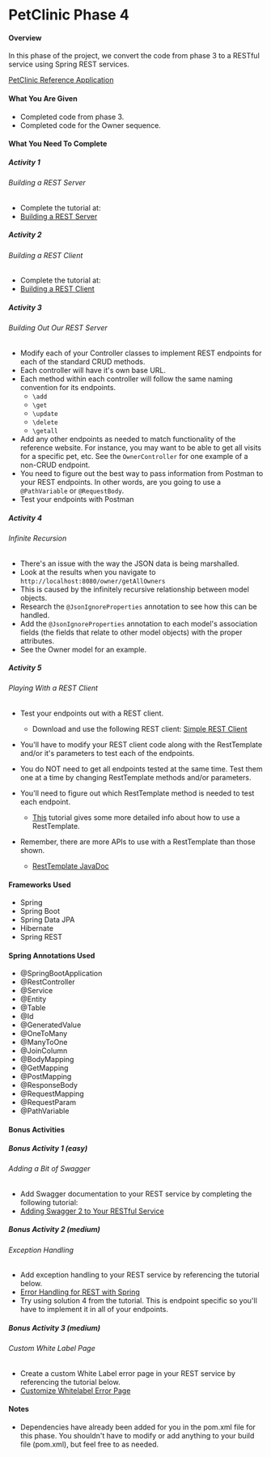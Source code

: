 # PetClinic Phase 4

#### Overview
In this phase of the project, we convert the code from phase 3 to a RESTful service using Spring REST services. 

[PetClinic Reference Application](http://petclinic.cognizantacademy.com)


#### What You Are Given
* Completed code from phase 3.
* Completed code for the Owner sequence.

#### What You Need To Complete

##### Activity 1
###### Building a REST Server
* Complete the tutorial at:
* [Building a REST Server](https://spring.io/guides/gs/rest-service/)

##### Activity 2
###### Building a REST Client
* Complete the tutorial at:
* [Building a REST Client](https://spring.io/guides/gs/consuming-rest/)

##### Activity 3
###### Building Out Our REST Server
* Modify each of your Controller classes to implement REST endpoints for each of the standard CRUD methods.
* Each controller will have it's own base URL.
* Each method within each controller will follow the same naming convention for its endpoints.
  - `\add`
  - `\get`
  - `\update`
  - `\delete`
  - `\getall`
* Add any other endpoints as needed to match functionality of the reference website.  For instance, you may want to be able to get all visits for a specific pet, etc.  See the `OwnerController` for one example of a non-CRUD endpoint.
* You need to figure out the best way to pass information from Postman to your REST endpoints.  In other words, are you going to use a `@PathVariable` or `@RequestBody`.
* Test your endpoints with Postman

##### Activity 4
###### Infinite Recursion
* There's an issue with the way the JSON data is being marshalled.
* Look at the results when you navigate to `http://localhost:8080/owner/getAllOwners`
* This is caused by the infinitely recursive relationship between model objects.
* Research the `@JsonIgnoreProperties` annotation to see how this can be handled.
* Add the `@JsonIgnoreProperties` annotation to each model's association fields (the fields that relate to other model objects) with the proper attributes.
* See the Owner model for an example.

##### Activity 5
###### Playing With a REST Client
* Test your endpoints out with a REST client.
  - Download and use the following REST client:
  [Simple REST Client](https://github.com/AcademyNATrainers/petclinic-phase4-client)
 
* You'll have to modify your REST client code along with the RestTemplate and/or it's parameters to test each of the endpoints.
* You do NOT need to get all endpoints tested at the same time.  Test them one at a time by changing RestTemplate methods and/or parameters.
* You'll need to figure out which RestTemplate method is needed to test each endpoint.
  - [This](https://www.baeldung.com/rest-template) tutorial gives some more detailed info about how to use a RestTemplate.  
* Remember, there are more APIs to use with a RestTemplate than those shown.
  - [RestTemplate JavaDoc](https://docs.spring.io/spring-framework/docs/current/javadoc-api/org/springframework/web/client/RestTemplate.html)

#### Frameworks Used
* Spring
* Spring Boot
* Spring Data JPA
* Hibernate
* Spring REST

#### Spring Annotations Used
* @SpringBootApplication
* @RestController
* @Service
* @Entity
* @Table
* @Id
* @GeneratedValue
* @OneToMany
* @ManyToOne
* @JoinColumn
* @BodyMapping
* @GetMapping
* @PostMapping
* @ResponseBody
* @RequestMapping
* @RequestParam
* @PathVariable

#### Bonus Activities
##### Bonus Activity 1 (easy)
###### Adding a Bit of Swagger
* Add Swagger documentation to your REST service by completing the following tutorial:
* [Adding Swagger 2 to Your RESTful Service](https://www.baeldung.com/swagger-2-documentation-for-spring-rest-api)

##### Bonus Activity 2 (medium)
###### Exception Handling
* Add exception handling to your REST service by referencing the tutorial below.
* [Error Handling for REST with Spring](https://www.baeldung.com/exception-handling-for-rest-with-spring)
* Try using solution 4 from the tutorial.  This is endpoint specific so you'll have to implement it in all of your endpoints.

##### Bonus Activity 3 (medium)
###### Custom White Label Page
* Create a custom White Label error page in your REST service by referencing the tutorial below.
* [Customize Whitelabel Error Page](https://www.baeldung.com/spring-boot-custom-error-page)

#### Notes
* Dependencies have already been added for you in the pom.xml file for this phase.  You shouldn't have to modify or add anything to your build file (pom.xml), but feel free to as needed.

